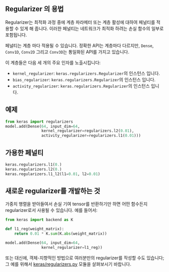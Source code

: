 ## Regularizer 의 용법

Regularizer는 최적화 과정 중에 계층 파라메터 또는 계층 활성에 대하여 페널티를 적용할 수 있게 해 줍니다. 이러한 페널티는 네트워크가 최적화 하려는 손실 함수의 일부로 포함됩니다.

페널티는 계층 마다 적용될 수 있습니다. 정확한 API는 계층마다 다르지만, `Dense`, `Conv1D`, `Conv2D` 그리고 `Conv3D`는 통일화된 API를 가지고 있습니다.

이 계층들은 다음 세 개의 주요 인자를 노출시킵니다:

- `kernel_regularizer`: `keras.regularizers.Regularizer`의 인스턴스 입니다.
- `bias_regularizer`: `keras.regularizers.Regularizer`의 인스턴스 입니다.
- `activity_regularizer`: `keras.regularizers.Regularizer`의 인스턴스 입니다.


## 예제

```python
from keras import regularizers
model.add(Dense(64, input_dim=64,
                kernel_regularizer=regularizers.l2(0.01),
                activity_regularizer=regularizers.l1(0.01)))
```

## 가용한 페널티

```python
keras.regularizers.l1(0.)
keras.regularizers.l2(0.)
keras.regularizers.l1_l2(l1=0.01, l2=0.01)
```

## 새로운 regularizer를 개발하는 것

가중치 행렬을 받아들여서 손실 기여 tensor를 반환하기만 하면 어떤 함수든지 regularizer로서 사용될 수 있습니다. 예를 들어서:

```python
from keras import backend as K

def l1_reg(weight_matrix):
    return 0.01 * K.sum(K.abs(weight_matrix))

model.add(Dense(64, input_dim=64,
                kernel_regularizer=l1_reg))
```

또는 대신에, 객체-지향적인 방법으로 여러분만의 regularizer를 작성할 수도 있습니다;
그 예를 위해서 [keras/regularizers.py](https://github.com/keras-team/keras/blob/master/keras/regularizers.py) 모듈을 살펴보시기 바랍니다.
